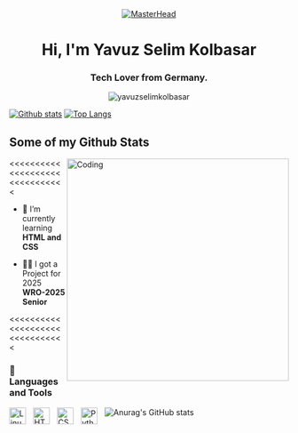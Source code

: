 <div align="center">
  <a href="https://yavuzselimkolbasar.io">
    <img src="https://c.tenor.com/XgAG1LXjpcYAAAAd/apartamento-qualquer-banner-banner.gif" alt="MasterHead">
  </a>
</div>

<h1 align="center">Hi, I'm Yavuz Selim Kolbasar</h1>
<h3 align="center">Tech Lover from Germany.</h3>
<p align=center> <img src=https://komarev.com/ghpvc/?username=yavuzselimkolbasar alt=yavuzselimkolbasar /> </p>

[![Github stats](https://github-readme-stats.vercel.app/api?username=yavuzselimkolbasar&show_icons=true&include_all_commits=true)](https://github.com/yavuzselimkolbasar/github-readme-stats)
[![Top Langs](https://github-readme-stats.vercel.app/api/top-langs/?username=yavuzselimkolbasar&layout=dark)](https://github.com/yavuzselimkolbasar/github-readme-stats)

## Some of my Github Stats

<img align="right" alt="Coding" width="400" src="https://adeels.ca/assets/images/github.gif">

<<<<<<<<<<<<<<<<<<<<<<<<<<<<<<<

- 🌱 I’m currently learning **HTML and CSS**

- 👨‍💻 I got a Project for 2025 **WRO-2025 Senior**


<<<<<<<<<<<<<<<<<<<<<<<<<<<<<<<

### 🧰 Languages and Tools

<img align="left" alt="Linux" width="30px" style="padding-right:10px;" src="https://cdn.jsdelivr.net/gh/devicons/devicon/icons/linux/linux-original.svg" />
<img align="left" alt="HTML" width="30px" style="padding-right:10px;" src="https://cdn.jsdelivr.net/gh/devicons/devicon/icons/html5/html5-plain.svg" />
<img align="left" alt="CSS" width="30px" style="padding-right:10px;" src="https://cdn.jsdelivr.net/gh/devicons/devicon/icons/css3/css3-plain.svg" />
<img align="left" alt="Python" width="30px" style="padding-right:10px;" src="https://cdn.jsdelivr.net/gh/devicons/devicon/icons/python/python-plain.svg" />

![Anurag's GitHub stats](https://github-readme-stats.vercel.app/api?username=yavuzselimkolbasar&hide=contribs,prs)
